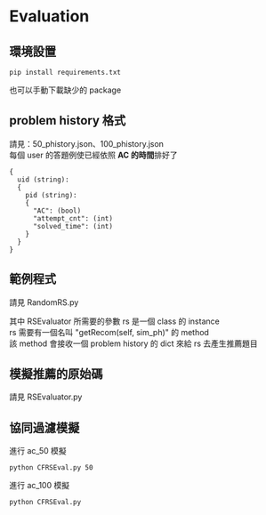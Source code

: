 # Evaluation

## 環境設置
```
pip install requirements.txt
```
也可以手動下載缺少的 package

## problem history 格式

請見：50_phistory.json、100_phistory.json </br>
每個 user 的答題例使已經依照 **AC 的時間**排好了

```
{
  uid (string):
  {
    pid (string):
    {
      "AC": (bool)
      "attempt_cnt": (int)
      "solved_time": (int)
    }
  }
}
```

## 範例程式
請見 RandomRS.py

其中 RSEvaluator 所需要的參數 rs 是一個 class 的 instance </br>
rs 需要有一個名叫 "getRecom(self, sim_ph)" 的 method </br>
該 method 會接收一個 problem history 的 dict 來給 rs 去產生推薦題目

## 模擬推薦的原始碼
請見 RSEvaluator.py

## 協同過濾模擬
進行 ac_50 模擬
```
python CFRSEval.py 50
```
進行 ac_100 模擬
```
python CFRSEval.py 
```
